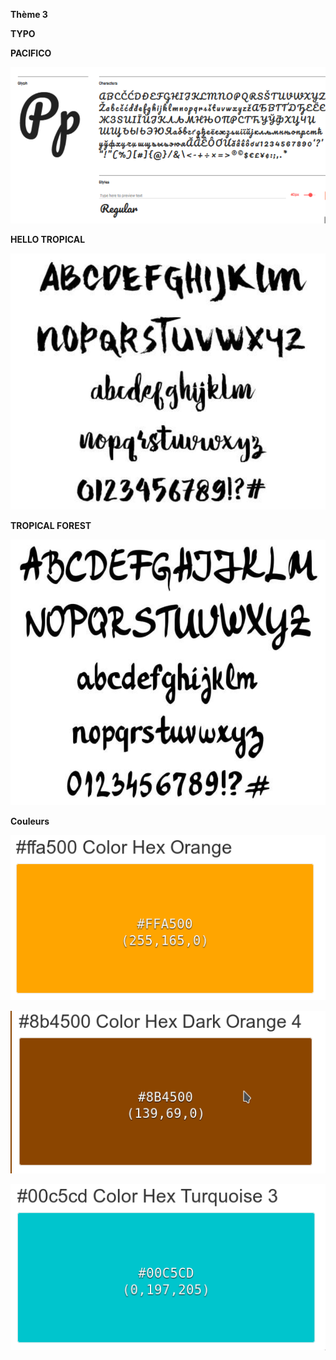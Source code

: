 **Thème 3**


**TYPO**

**PACIFICO**

![alt text](Typo/PolicePacifico.PNG)


**HELLO TROPICAL**

![alt text](Typo/PoliceHelloTropical.PNG)


**TROPICAL FOREST**

![alt text](Typo/PoliceTropicalForest.PNG)


**Couleurs**

![alt text](Couleurs/Orange.png)


![alt text](Couleurs/orangeSombre.png)

  
![alt text](Couleurs/Turquoise.png)


    

 



